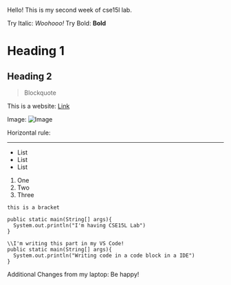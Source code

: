 Hello!
This is my second week of cse15l lab.

Try Italic: _Woohooo!_
Try Bold: **Bold**	

# Heading 1

Heading 2
---------

> Blockquote

This is a website: [Link](https://ucsd-cse15l-w22.github.io/)

Image: ![Image](https://pbs.twimg.com/media/FI6AEM4VkAIp-qH?format=jpg&name=large)

Horizontal rule:

***

* List
* List
* List

1) One
2) Two
3) Three

`this is a bracket`

```
public static main(String[] args){
  System.out.println("I'm having CSE15L Lab")
}

```

```
\\I'm writing this part in my VS Code!
public static main(String[] args){
  System.out.println("Writing code in a code block in a IDE")
}

```

Additional Changes from my laptop: Be happy!
